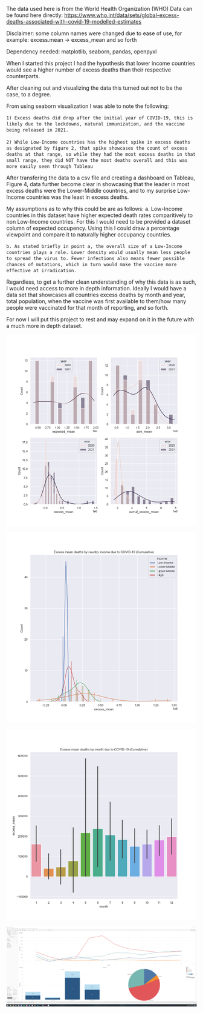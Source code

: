 The data used here is from the World Health Organization (WHO)
Data can be found here directly:
https://www.who.int/data/sets/global-excess-deaths-associated-with-covid-19-modelled-estimates

Disclaimer: some column names were changed due to ease of use, for example: excess.mean -> excess_mean and so forth

Dependency needed: matplotlib, seaborn, pandas, openpyxl

When I started this project I had the hypothesis that lower income countries would see a higher number of excess deaths than their respective counterparts. 

After cleaning out and visualizing the data this turned out not to be the case, to a degree.

From using seaborn visualization I was able to note the following:

    1) Excess deaths did drop after the initial year of COVID-19, this is likely due to the lockdowns, natural immunization, and the vaccine being released in 2021.

    2) While Low-Income countries has the highest spike in excess deaths as designated by figure 2, that spike showcases the count of excess deaths at that range, so while they had the most excess deaths in that small range, they did NOT have the most deaths overall and this was more easily seen through Tableau 

After transfering the data to a csv file and creating a dashboard on Tableau, Figure 4, data further become clear in showcasing that the leader in most excess deaths were the Lower-Middle countries, and to my surprise Low-Income countries was the least in excess deaths.

My assumptions as to why this could be are as follows:
    a. Low-Income countries in this dataset have higher expected death rates comparitively to non Low-Income countries. For this I would need to be provided a dataset column of expected occupency. Using this I could draw a percentage viewpoint and compare it to naturally higher occupancy countries.

    b. As stated briefly in point a, the overall size of a Low-Income countries plays a role. Lower density would usually mean less people to spread the virus to. Fewer infections also means fewer possible chances of mutations, which in turn would make the vaccine more effective at irradication.

Regardless, to get a further clean understanding of why this data is as such, I would need access to more in depth information. Ideally I would have a data set that showcases all countries excess deaths by month and year, total population, when the vaccine was first available to them/how many people were vaccinated for that month of reporting, and so forth.

For now I will put this project to rest and may expand on it in the future with a much more in depth dataset. 

![Figure 1](https://github.com/ASinghCodes/Covidata/blob/50c6e173e65b33ec45c8e5220e7637c1ba24ebc5/Figure_1.png)

![Figure 2](https://github.com/ASinghCodes/Covidata/blob/50c6e173e65b33ec45c8e5220e7637c1ba24ebc5/Figure_2.png)

![Figure 3](https://github.com/ASinghCodes/Covidata/blob/50c6e173e65b33ec45c8e5220e7637c1ba24ebc5/Figure_3.png)

![Figure 4](https://github.com/ASinghCodes/Covidata/blob/afb4d20676ce7ba574d4fd2d175668407cb1526e/Figure_4.PNG)